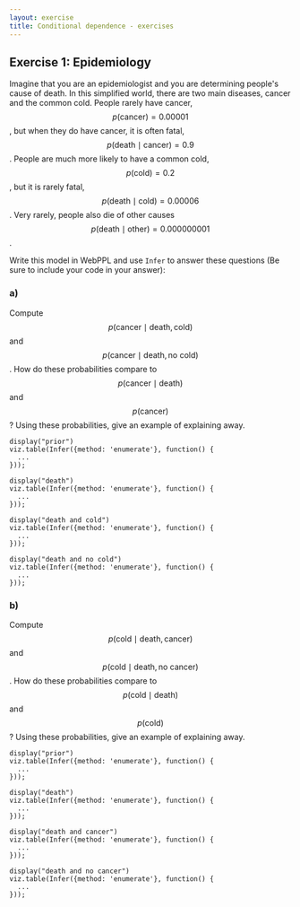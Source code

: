 ```yaml
---
layout: exercise
title: Conditional dependence - exercises
---
```



## Exercise 1: Epidemiology

Imagine that you are an epidemiologist and you are determining people's cause of death.
In this simplified world, there are two main diseases, cancer and the common cold.
People rarely have cancer, $$p( \text{cancer}) = 0.00001$$, but when they do have cancer, it is often fatal, $$p( \text{death} \mid \text{cancer} ) = 0.9$$.
People are much more likely to have a common cold, $$p( \text{cold} ) = 0.2$$, but it is rarely fatal, $$p( \text{death} \mid \text{cold} ) = 0.00006$$.
Very rarely, people also die of other causes $$p(\text{death} \mid \text{other}) = 0.000000001$$.

Write this model in WebPPL and use `Infer` to answer these questions (Be sure to include your code in your answer):

### a)

Compute $$p( \text{cancer} \mid \text{death} , \text{cold} )$$ and $$p( \text{cancer} \mid \text{death} , \text{no cold} )$$.
How do these probabilities compare to $$p( \text{cancer} \mid \text{death} )$$ and $$p( \text{cancer} )$$?
Using these probabilities, give an example of explaining away.

~~~~ 
display("prior")
viz.table(Infer({method: 'enumerate'}, function() {
  ...
}));
~~~~

~~~~
display("death")
viz.table(Infer({method: 'enumerate'}, function() {
  ...
}));
~~~~

~~~~
display("death and cold")
viz.table(Infer({method: 'enumerate'}, function() {
  ...
}));
~~~~

~~~~
display("death and no cold")
viz.table(Infer({method: 'enumerate'}, function() {
  ...
}));
~~~~

### b)

Compute $$p( \text{cold} \mid \text{death} , \text{cancer} )$$ and $$p( \text{cold} \mid \text{death} , \text{no cancer} )$$.
How do these probabilities compare to $$p( \text{cold} \mid \text{death} )$$ and $$p( \text{cold} )$$?
Using these probabilities, give an example of explaining away.

~~~~ 
display("prior")
viz.table(Infer({method: 'enumerate'}, function() {
  ...
}));
~~~~

~~~~
display("death")
viz.table(Infer({method: 'enumerate'}, function() {
  ...
}));
~~~~

~~~~
display("death and cancer")
viz.table(Infer({method: 'enumerate'}, function() {
  ...
}));
~~~~

~~~~
display("death and no cancer")
viz.table(Infer({method: 'enumerate'}, function() {
  ...
}));
~~~~
